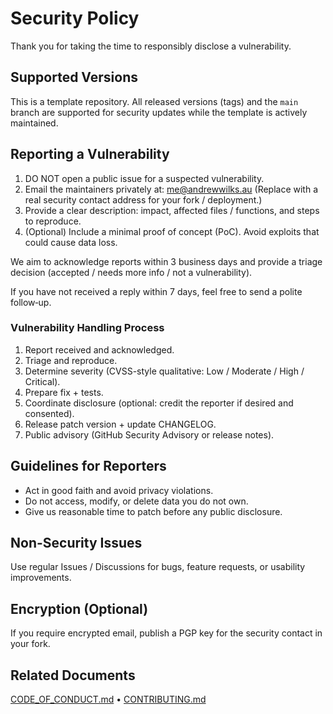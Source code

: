 # Security Policy

Thank you for taking the time to responsibly disclose a vulnerability.

## Supported Versions

This is a template repository. All released versions (tags) and the `main` branch are supported
for security updates while the template is actively maintained.

## Reporting a Vulnerability

1. DO NOT open a public issue for a suspected vulnerability.
2. Email the maintainers privately at: <me@andrewwilks.au>
   (Replace with a real security contact address for your fork / deployment.)
3. Provide a clear description: impact, affected files / functions, and steps to reproduce.
4. (Optional) Include a minimal proof of concept (PoC). Avoid exploits that could cause data loss.

We aim to acknowledge reports within 3 business days and provide a triage decision (accepted / needs more info / not a vulnerability).

If you have not received a reply within 7 days, feel free to send a polite follow‑up.

### Vulnerability Handling Process

1. Report received and acknowledged.
2. Triage and reproduce.
3. Determine severity (CVSS-style qualitative: Low / Moderate / High / Critical).
4. Prepare fix + tests.
5. Coordinate disclosure (optional: credit the reporter if desired and consented).
6. Release patch version + update CHANGELOG.
7. Public advisory (GitHub Security Advisory or release notes).

## Guidelines for Reporters

- Act in good faith and avoid privacy violations.
- Do not access, modify, or delete data you do not own.
- Give us reasonable time to patch before any public disclosure.

## Non-Security Issues

Use regular Issues / Discussions for bugs, feature requests, or usability improvements.

## Encryption (Optional)

If you require encrypted email, publish a PGP key for the security contact in your fork.

## Related Documents

[CODE_OF_CONDUCT.md](CODE_OF_CONDUCT.md) • [CONTRIBUTING.md](CONTRIBUTING.md)
